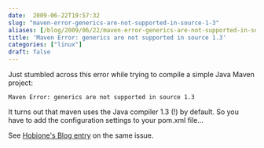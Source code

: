 ```yaml
---
date:  2009-06-22T19:57:32
slug: "maven-error-generics-are-not-supported-in-source-1-3"
aliases: [/blog/2009/06/22/maven-error-generics-are-not-supported-in-source-1-3]
title: 'Maven Error: generics are not supported in source 1.3'
categories: ["linux"]
draft: false
---
```


Just stumbled across this error while trying to compile a simple Java Maven project:

`Maven Error: generics are not supported in source 1.3`

It turns out that maven uses the Java compiler 1.3 (!) by default. So you have to add the configuration settings to your pom.xml file...

See [Hobione's Blog entry](http://hobione.wordpress.com/2009/03/04/myeclipse-maven-errorgenerics-are-not-supported-in-source-13/) on the same issue.
